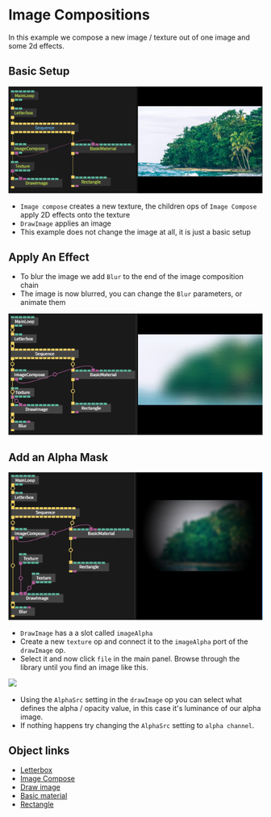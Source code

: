 
# Image Compositions

In this example we compose a new image / texture out of one image and some 2d effects.

## Basic Setup

![](img/example_imgcomp_a_new.png)

- `Image compose` creates a new texture, the children ops of `Image Compose` apply 2D effects onto the texture
- `DrawImage` applies an image
- This example does not change the image at all, it is just a basic setup

## Apply An Effect

- To blur the image we add `Blur` to the end of the image composition chain
- The image is now blurred, you can change the `Blur` parameters, or animate them

![](img/example_imgcomp_b_new.png)

## Add an Alpha Mask

![](img/example_imgcomp_c_new.png)

- `DrawImage` has a a slot called `imageAlpha`
- Create a new `texture` op and connect it to the `imageAlpha` port of the `drawImage` op.
- Select it and now click `file` in the main panel. Browse through the library until you find an image like this.

![](img/example_imgcomp3.jpg)

- Using the `AlphaSrc` setting in the `drawImage` op you can select what defines the alpha / opacity value, in this case it's luminance of our alpha image.
- If nothing happens try changing the `AlphaSrc` setting to `alpha channel`.

## Object links
- [Letterbox](https://cables.gl/op/Ops.Gl.LetterBox)
- [Image Compose](https://cables.gl/op/Ops.Gl.ImageCompose.ImageCompose_v4)
- [Draw image](https://cables.gl/op/Ops.Gl.ImageCompose.DrawImage_v3)
- [Basic material](https://cables.gl/op/Ops.Gl.Shader.BasicMaterial_v3)
- [Rectangle](https://cables.gl/op/Ops.Gl.Meshes.Rectangle_v4)
